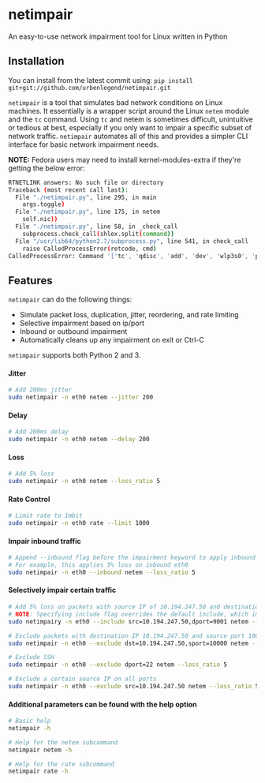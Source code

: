 # netimpair
An easy-to-use network impairment tool for Linux written in Python

## Installation
You can install from the latest commit using:
`pip install git+git://github.com/urbenlegend/netimpair.git`


`netimpair` is a tool that simulates bad network conditions on Linux machines.
It essentially is a wrapper script around the Linux `netem` module and the `tc` command.
Using `tc` and netem is sometimes difficult, unintuitive or tedious at best, especially if
you only want to impair a specific subset of network traffic.
`netimpair` automates all of this and provides a simpler CLI interface for basic network impairment needs.

**NOTE:** Fedora users may need to install kernel-modules-extra if they're getting the below error:
```bash
RTNETLINK answers: No such file or directory
Traceback (most recent call last):
  File "./netimpair.py", line 295, in main
    args.toggle)
  File "./netimpair.py", line 175, in netem
    self.nic))
  File "./netimpair.py", line 58, in _check_call
    subprocess.check_call(shlex.split(command))
  File "/usr/lib64/python2.7/subprocess.py", line 541, in check_call
    raise CalledProcessError(retcode, cmd)
CalledProcessError: Command '['tc', 'qdisc', 'add', 'dev', 'wlp3s0', 'parent', '1:3', 'handle', '30:', 'netem']' returned non-zero exit status 2
```
## Features
`netimpair` can do the following things:

* Simulate packet loss, duplication, jitter, reordering, and rate limiting
* Selective impairment based on ip/port
* Inbound or outbound impairment
* Automatically cleans up any impairment on exit or Ctrl-C

`netimpair` supports both Python 2 and 3.

#### Jitter

```bash
# Add 200ms jitter
sudo netimpair -n eth0 netem --jitter 200
```

#### Delay

```bash
# Add 200ms delay
sudo netimpair -n eth0 netem --delay 200
```

#### Loss

```bash
# Add 5% loss
sudo netimpair -n eth0 netem --loss_ratio 5
```

#### Rate Control

```bash
# Limit rate to 1mbit
sudo netimpair -n eth0 rate --limit 1000
```

#### Impair inbound traffic

```bash
# Append --inbound flag before the impairment keyword to apply inbound impairment
# For example, this applies 5% loss on inbound eth0
sudo netimpair -n eth0 --inbound netem --loss_ratio 5
```

#### Selectively impair certain traffic

```bash
# Add 5% loss on packets with source IP of 10.194.247.50 and destination port 9001
# NOTE: Specifying include flag overrides the default include, which impairs everything
sudo netimpairy -n eth0 --include src=10.194.247.50,dport=9001 netem --loss_ratio 5

# Exclude packets with destination IP 10.194.247.50 and source port 10000
sudo netimpair -n eth0 --exclude dst=10.194.247.50,sport=10000 netem --loss_ratio 5

# Exclude SSH
sudo netimpair -n eth0 --exclude dport=22 netem --loss_ratio 5

# Exclude a certain source IP on all ports
sudo netimpair -n eth0 --exclude src=10.194.247.50 netem --loss_ratio 5
```

#### Additional parameters can be found with the help option
```bash
# Basic help
netimpair -h

# Help for the netem subcommand
netimpair netem -h

# Help for the rate subcommand
netimpair rate -h
```
